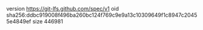 version https://git-lfs.github.com/spec/v1
oid sha256:ddbc919008f496ba260bc124f769c9e9a13c10309649f1c8947c20455e4849ef
size 446981
